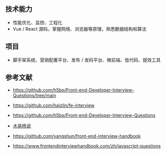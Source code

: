 ## 技术能力

- 性能优化、监控、工程化
- Vue / React 源码，掌握网络、浏览器等原理，熟悉数据结构和算法

## 项目

- 脚手架系统、营销配置平台、发布 / 发码平台、微前端、低代码、提效工具

## 参考文献

- https://github.com/h5bp/Front-end-Developer-Interview-Questions/tree/main
- https://github.com/haizlin/fe-interview
- https://github.com/h5bp/Front-end-Developer-Interview-Questions
- [木易杨说](https://github.com/Advanced-Frontend/Daily-Interview-Question)

- https://github.com/yangshun/front-end-interview-handbook
- https://www.frontendinterviewhandbook.com/zh/javascript-questions
